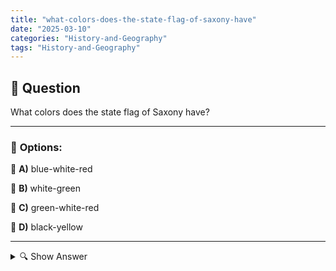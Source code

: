 ```yaml
---
title: "what-colors-does-the-state-flag-of-saxony-have"
date: "2025-03-10"
categories: "History-and-Geography"
tags: "History-and-Geography"
---
```


## 📌 **Question**

What colors does the state flag of Saxony have?



---

### 📝 **Options:**

🔘 **A)** blue-white-red

🔘 **B)** white-green

🔘 **C)** green-white-red

🔘 **D)** black-yellow

---

<details>
  <summary>🔍 Show Answer</summary>

  <p>
💡  <b>Correct Answer:</b>  b
  </p>
  <p>
    📖<b>Explanation:</b>
    Saxony, known as the Free State of Saxony, is one of Germany's 16 states with a rich history and cultural identity. The country's flag plays an important role in representing its sovereignty and traditions. Flag colors often symbolize historical events, regional ties and national pride. In Germany, different states have unique flags that differ in colors and designs. Understanding the colors of the flag helps to better recognize the identity and cultural peculiarities of each region.
  </p>
</details>
